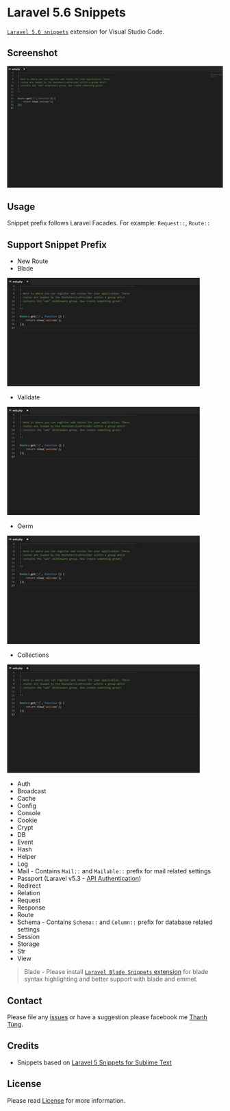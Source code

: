 # Laravel 5.6 Snippets

[`Laravel 5.6 snippets`](https://marketplace.visualstudio.com/items?itemName=ThanhTung.laravel56-snippets) extension for Visual Studio Code.

## Screenshot

![Screenshot](https://raw.githubusercontent.com/TungSilent/Laravel-5.6-Snippets/master/images/screenshot.gif)

## Usage

Snippet prefix follows Laravel Facades. For example: `Request::`, `Route::`

## Support Snippet Prefix
* New Route
* Blade

![Screenshot](https://raw.githubusercontent.com/TungSilent/Laravel-5.6-Snippets/master/images/blade.gif)
* Validate

![Screenshot](https://raw.githubusercontent.com/TungSilent/Laravel-5.6-Snippets/master/images/validate.gif)
* Oerm

![Screenshot](https://raw.githubusercontent.com/TungSilent/Laravel-5.6-Snippets/master/images/eorm.gif)
* Collections

![Screenshot](https://raw.githubusercontent.com/TungSilent/Laravel-5.6-Snippets/master/images/collections.gif)
* Auth
* Broadcast
* Cache
* Config
* Console
* Cookie
* Crypt
* DB
* Event
* Hash
* Helper
* Log
* Mail - Contains `Mail::` and `Mailable::` prefix for mail related settings
* Passport (Laravel v5.3 - [API Authentication](https://laravel.com/docs/5.3/passport))
* Redirect
* Relation
* Request
* Response
* Route
* Schema - Contains `Schema::` and `Column::` prefix for database related settings
* Session
* Storage
* Str
* View

> Blade - Please install [`Laravel Blade Snippets` extension](https://marketplace.visualstudio.com/items?itemName=ThanhTung.laravel56-snippets) for blade syntax highlighting and better support with blade and emmet.

## Contact

Please file any [issues](https://github.com/TungSilent/Laravel-5.6-Snippets/issues) or have a suggestion please facebook me [Thanh Tùng](https://facebook.com/Tung.Silent).

## Credits

* Snippets based on [Laravel 5 Snippets for Sublime Text](https://github.com/onecentlin/laravel5-snippets-vscode)

## License

Please read [License](https://github.com/TungSilent/Laravel-5.6-Snippets/blob/master/LICENSE.md) for more information.
